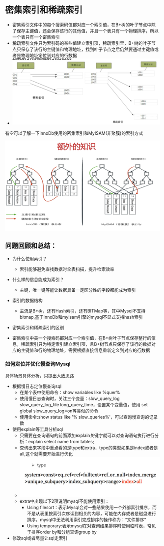 # 密集索引和稀疏索引

* 密集索引文件中的每个搜索码值都对应一个索引值，在B+树的叶子节点中除了保存主键值，还会保存该行的其他值，并且一个表只有一个物理排序，所以一个表只有一个密集索引
* 稀疏索引文件只为索引码的某些值建立索引项，稀疏索引里，B+树的叶子节点只保存了该行的主键值和物理地址，找到叶子节点之后仍然要通过主键值或者是物理地址定位到对应的行数据
* ![](/密集索引和稀疏索引/1.png)

有空可以了解一下innoDb使用的密集索引和MyISAM\(非聚簇\)的索引方式

![](/密集索引和稀疏索引/2.png)

## 问题回顾和总结：

* 为什么使用索引？

  * 索引能够避免查找数据时全表扫描，提升检索效率

* 什么样的信息能成为索引？

  * 主键，唯一键等能让数据具备一定区分性的字段都能成为索引

* 索引的数据结构

  * 主流是B+树，还有Hash索引，还有BITMap等，其中Mysql不支持bitmap,基于InnoDb和myisam引擎的mysql不显式支持hash索引

* 密集索引和稀疏索引的区别
* 密集索引中美一个搜索码都对应一个索引值，在B+树叶子节点保存整行的信息，稀疏索引只为特定索引建立索引项，且B+树节点只保存了该行的数据对应的主键值和行的物理地址，需要根据直接信息重新定义到对应的行数据

### 如何定位并优化慢查询Mysql

具体场景具体分析，只提出大致思路

* 根据慢日志定位慢查询sql
  * 在某个表中使用命令：show variables like %quer%
  * 使用慢日志查询时，关注三个变量：slow\_query\_log slow\_query\_log\_file long\_query\_time，设置某个变量值，使用 set global slow\_query\_log=on等类似的命令
  * 使用命令:show status like '% slow\_queries%'，可以查询慢查询的记录数
* 使用explain等工具分析sql
  * 只需要在查询语句的前面添加explain关键字就可以对查询语句执行进行分析：explain select name from tables;
  * 查询出来字段中重点看的是type和extra，type的类型如果是index或者是all,这个就需要开始进行优化
  * ![](/密集索引和稀疏索引/3.png)
  * extra中出现以下2项说明mysql不能使用索引：
    * Using filesort：表示Mysql会对一些结果使用一个外部索引排序，而不是从表里按索引次序读到相关的内容，可能在内存或者是磁盘进行排序。mysql中无法利用索引完成排序的操作称为：“文件排序“
    * Using temporary:表示mysql在对查询结果排序时使用临时表，常见于排序order by和分组查询group by
* 修改sql或者尽量让sql走索引




